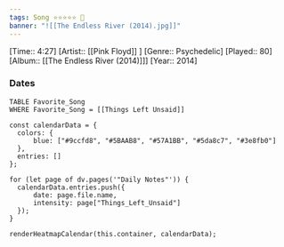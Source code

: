 ```yaml
---
tags: Song ⭐⭐⭐⭐⭐ 💛
banner: "![[The Endless River (2014).jpg]]"
---
```

[Time:: 4:27]
[Artist:: [[Pink Floyd]] ]
[Genre:: Psychedelic]
[Played:: 80]
[Album:: [[The Endless River (2014)]]]
[Year:: 2014]
### Dates
````dataview
TABLE Favorite_Song
WHERE Favorite_Song = [[Things Left Unsaid]]
````

  ```dataviewjs
const calendarData = { 
	colors: { 
		blue: ["#9ccfd8", "#5BAAB8", "#57A1BB", "#5da8c7", "#3e8fb0"] 
	}, 
	entries: [] 
}; 

for (let page of dv.pages('"Daily Notes"')) { 
	calendarData.entries.push({ 
		date: page.file.name, 
		intensity: page["Things_Left_Unsaid"]
	}); 
} 

renderHeatmapCalendar(this.container, calendarData);
```
